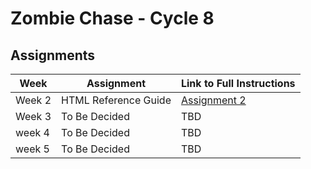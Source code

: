 # Zombie Chase - Cycle 8

## Assignments

| Week | Assignment | Link to Full Instructions |
| ----------- | ----------- |  ----------- |
| Week 2 | HTML Reference Guide | [Assignment 2](./blob/master/Zombie-Chase-Assignments/week-2.md) |
| Week 3 | To Be Decided | TBD |
| week 4 | To Be Decided | TBD |
| week 5 | To Be Decided | TBD |
